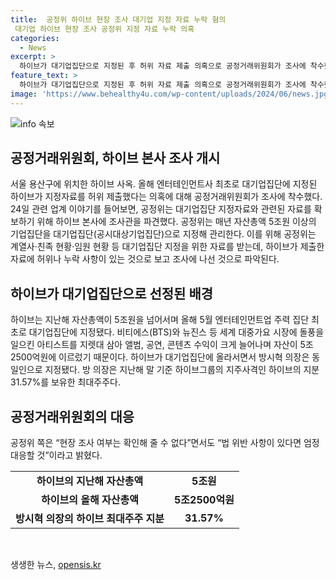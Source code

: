 ```yaml
---
title:  공정위 하이브 현장 조사 대기업 지정 자료 누락 혐의
 대기업 하이브 현장 조사 공정위 지정 자료 누락 의혹
categories:
  - News
excerpt: >
  하이브가 대기업집단으로 지정된 후 허위 자료 제출 의혹으로 공정거래위원회가 조사에 착수했다. 공정위는 대기업집단 지정 자료와 관련 자료를 확보하기 위해 하이브 본사에 조사관을 파견했다. 하이브는 엔터테인먼트 사로 대기업집단에 지정된 첫 기업으로, 이에 따라 방시혁 의장이 동일인으로 지정됐다. 하이브의 지분 31.57%를 보유한 최대주주인 방 의장은 그룹 경영에 큰 영향을 미치는 인물이다. 공정위는 법 위반 사항이 확인되면 엄정 대응할 것을 밝혔다.
feature_text: >
  하이브가 대기업집단으로 지정된 후 허위 자료 제출 의혹으로 공정거래위원회가 조사에 착수했다. 공정위는 대기업집단 지정 자료와 관련 자료를 확보하기 위해 하이브 본사에 조사관을 파견했다. 하이브는 엔터테인먼트 사로 대기업집단에 지정된 첫 기업으로, 이에 따라 방시혁 의장이 동일인으로 지정됐다. 하이브의 지분 31.57%를 보유한 최대주주인 방 의장은 그룹 경영에 큰 영향을 미치는 인물이다. 공정위는 법 위반 사항이 확인되면 엄정 대응할 것을 밝혔다.
image: 'https://www.behealthy4u.com/wp-content/uploads/2024/06/news.jpg'
---
```


<p><img src="https://www.behealthy4u.com/wp-content/uploads/2024/06/news.jpg" alt="info 속보" /></p>

<h2 data-ke-size="size26">공정거래위원회, 하이브 본사 조사 개시</h2>

<p data-ke-size="size16">서울 용산구에 위치한 하이브 사옥.  올해 엔터테인먼트사 최초로 대기업집단에 지정된 하이브가 지정자료를 허위 제출했다는 의혹에 대해 공정거래위원회가 조사에 착수했다. 24일 관련 업계 이야기를 들어보면, 공정위는 대기업집단 지정자료와 관련된 자료를 확보하기 위해 하이브 본사에 조사관을 파견했다. 공정위는 매년 자산총액 5조원 이상의 기업집단을 대기업집단(공시대상기업집단)으로 지정해 관리한다. 이를 위해 공정위는 계열사·친족 현황·임원 현황 등 대기업집단 지정을 위한 자료를 받는데, 하이브가 제출한 자료에 허위나 누락 사항이 있는 것으로 보고 조사에 나선 것으로 파악된다.</p>

<h2 data-ke-size="size24">하이브가 대기업집단으로 선정된 배경</h2>

<p data-ke-size="size16">하이브는 지난해 자산총액이 5조원을 넘어서며 올해 5월 엔터테인먼트업 주력 집단 최초로 대기업집단에 지정됐다. 비티에스(BTS)와 뉴진스 등 세계 대중가요 시장에 돌풍을 일으킨 아티스트를 지렛대 삼아 앨범, 공연, 콘텐츠 수익이 크게 늘어나며 자산이 5조2500억원에 이르렀기 때문이다. 하이브가 대기업집단에 올라서면서 방시혁 의장은 동일인으로 지정됐다. 방 의장은 지난해 말 기준 하이브그룹의 지주사격인 하이브의 지분 31.57%를 보유한 최대주주다.</p>

<h2 data-ke-size="size24">공정거래위원회의 대응</h2>

<p data-ke-size="size16">공정위 쪽은 “현장 조사 여부는 확인해 줄 수 없다”면서도 “법 위반 사항이 있다면 엄정 대응할 것”이라고 밝혔다.</p>

<table>
<tbody>
<tr>
<td style="text-align: center; height: 17px;"><b>하이브의 지난해 자산총액</b></td>
<td style="text-align: center; height: 17px;"><b>5조원</b></td>
</tr>
<tr>
<td style="text-align: center; height: 17px;"><b>하이브의 올해 자산총액</b></td>
<td style="text-align: center; height: 17px;"><b>5조2500억원</b></td>
</tr>
<tr>
<td style="text-align: center; height: 17px;"><b>방시혁 의장의 하이브 최대주주 지분</b></td>
<td style="text-align: center; height: 17px;"><b>31.57%</b></td>
</tr>
</tbody>
</table>

<p data-ke-size="size16">&nbsp;</p>
생생한 뉴스, <a href="https://opensis.kr" rel="dofollow">opensis.kr</a>


